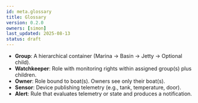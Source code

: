 ```yaml
---
id: meta.glossary
title: Glossary
version: 0.2.0
owners: [simon]
last_updated: 2025-08-13
status: draft
---
```


- **Group**: A hierarchical container (Marina → Basin → Jetty → Optional child).
- **Watchkeeper**: Role with monitoring rights within assigned group(s) plus children.
- **Owner**: Role bound to boat(s). Owners see only their boat(s).
- **Sensor**: Device publishing telemetry (e.g., tank, temperature, door).
- **Alert**: Rule that evaluates telemetry or state and produces a notification.
